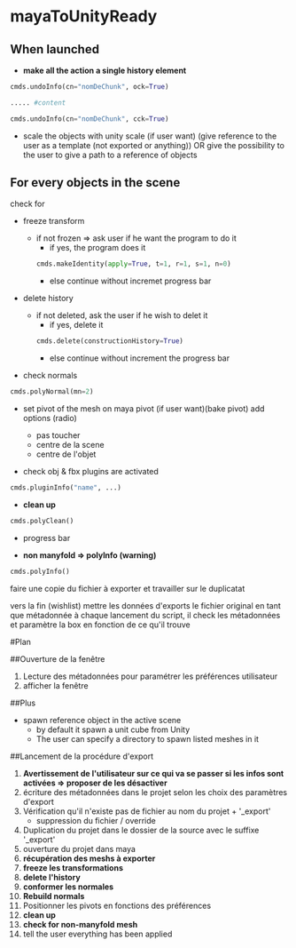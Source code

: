 # mayaToUnityReady
## When launched
- **make all the action a single history element** 
```python
cmds.undoInfo(cn="nomDeChunk", ock=True)

..... #content

cmds.undoInfo(cn="nomDeChunk", cck=True)
```

- scale the objects with unity scale (if user want) 
(give reference to the user as a template (not exported or anything))
OR
give the possibility to the user to give a path to a reference of objects

## For every objects in the scene
check for
- freeze transform
    - if not frozen => ask user if he want the program to do it
        - if yes, the program does it
        ```python
        cmds.makeIdentity(apply=True, t=1, r=1, s=1, n=0)
        ```
        - else continue without incremet progress bar

- delete history
    - if not deleted, ask the user if he wish to delet it
        - if yes, delete it
        ```python   
        cmds.delete(constructionHistory=True)
        ```
        - else continue without increment the progress bar

- check normals
```python
cmds.polyNormal(mn=2)
```

- set pivot of the mesh on maya pivot (if user want)(bake pivot)
add options  (radio)
    - pas toucher
    - centre de la scene
    - centre de l'objet

- check obj & fbx plugins are activated 
```python
cmds.pluginInfo("name", ...)
``` 
- **clean up**
```python
cmds.polyClean()
```

- progress bar

- **non manyfold => polyInfo (warning)**
```python
cmds.polyInfo()
```



faire une copie du fichier à exporter et travailler sur le duplicatat

vers la fin (wishlist)
mettre les données d'exports le fichier original en tant que métadonnée
à chaque lancement du script, il check les métadonnées et paramètre la box en fonction de ce qu'il trouve

#Plan

##Ouverture de la fenêtre
1. Lecture des métadonnées pour paramétrer les préférences utilisateur
1. afficher la fenêtre

##Plus
- spawn reference object in the active scene
    - by default it spawn a unit cube from Unity
    - The user can specify a directory to spawn listed meshes in it


##Lancement de la procédure d'export

1. **Avertissement de l'utilisateur sur ce qui va se passer si les infos sont activées => proposer de les désactiver**
1. écriture des métadonnées dans le projet selon les choix des paramètres d'export
1. Vérification qu'il n'existe pas de fichier au nom du projet + '_export'
    - suppression du fichier / override
1. Duplication du projet dans le dossier de la source avec le suffixe '_export'
1. ouverture du projet dans maya
1. **récupération des meshs à exporter**
1. **freeze les transformations**
1. **delete l'history**
1. **conformer les normales**
1. **Rebuild normals**
1. Positionner les pivots en fonctions des préférences
1. **clean up**
1. **check for non-manyfold mesh**
1. tell the user everything has been applied